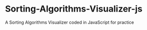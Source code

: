 # Sorting-Algorithms-Visualizer-js
A Sorting Algorithms Visualizer coded in JavaScript for practice
